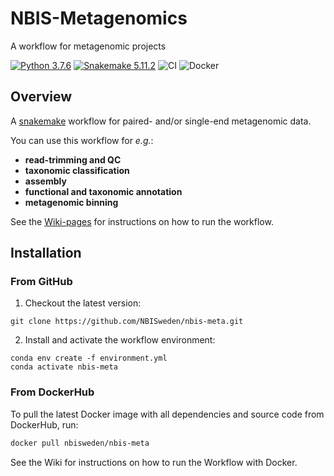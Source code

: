 # NBIS-Metagenomics
A workflow for metagenomic projects

[![Python 3.7.6](https://img.shields.io/badge/python-3.7.6-brightgreen.svg)](https://www.python.org/downloads/release/python-376/)
[![Snakemake 5.11.2](https://img.shields.io/badge/snakemake-5.11.2-brightgreen.svg)](https://img.shields.io/badge/snakemake-5.11.2)
![CI](https://github.com/NBISweden/nbis-meta/workflows/CI/badge.svg?branch=master)
![Docker](https://img.shields.io/docker/pulls/nbisweden/nbis-meta)


## Overview
A [snakemake](http://snakemake.readthedocs.io/en/stable/) workflow for
paired- and/or single-end metagenomic data.

You can use this workflow for _e.g._:

- **read-trimming and QC**
- **taxonomic classification**
- **assembly**
- **functional and taxonomic annotation**
- **metagenomic binning**

See the [Wiki-pages](https://github.com/NBISweden/nbis-meta/wiki) for 
instructions on how to run the workflow.

## Installation

### From GitHub
1. Checkout the latest version:

```
git clone https://github.com/NBISweden/nbis-meta.git
```

2. Install and activate the workflow environment:

```
conda env create -f environment.yml
conda activate nbis-meta
```

### From DockerHub

To pull the latest Docker image with all dependencies and source code from
DockerHub, run:

```bash
docker pull nbisweden/nbis-meta
```

See the Wiki for instructions on how to run the Workflow with Docker.
